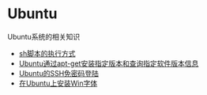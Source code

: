 # Ubuntu
Ubuntu系统的相关知识

- [sh脚本的执行方式](./sh脚本执行方式的区别.md)
- [Ubuntu通过apt-get安装指定版本和查询指定软件版本信息](./Ubuntu通过apt-get安装指定版本和查询指定软件版本信息.md)
- [Ubuntu的SSH免密码登陆](./Ubuntu的SSH免密码登陆.md)
- [在Ubuntu上安装Win字体](./在Ubuntu上安装Win字体.md)
